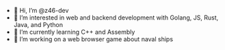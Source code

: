 - 👋 Hi, I’m @z46-dev
- 👀 I’m interested in web and backend development with Golang, JS, Rust, Java, and Python
- 🌱 I’m currently learning C++ and Assembly
- 💞️ I’m working on a web browser game about naval ships

<!---
z46-dev/z46-dev is a ✨ special ✨ repository because its `README.md` (this file) appears on your GitHub profile.
You can click the Preview link to take a look at your changes.
--->
